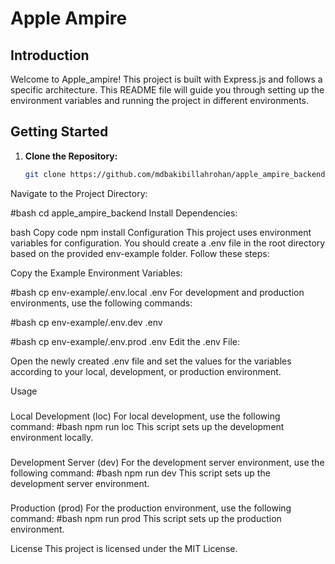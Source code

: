 
# Apple Ampire

## Introduction

Welcome to Apple_ampire! This project is built with Express.js and follows a specific architecture. This README file will guide you through setting up the environment variables and running the project in different environments.

## Getting Started

1. **Clone the Repository:**
   ```bash
   git clone https://github.com/mdbakibillahrohan/apple_ampire_backend.git


Navigate to the Project Directory:

#bash
cd apple_ampire_backend
Install Dependencies:

bash
Copy code
npm install
Configuration
This project uses environment variables for configuration. You should create a .env file in the root directory based on the provided env-example folder. Follow these steps:

Copy the Example Environment Variables:

#bash
cp env-example/.env.local .env
For development and production environments, use the following commands:

#bash
cp env-example/.env.dev .env

#bash
cp env-example/.env.prod .env
Edit the .env File:

Open the newly created .env file and set the values for the variables according to your local, development, or production environment.

Usage
###
Local Development (loc)
For local development, use the following command:
#bash
npm run loc
This script sets up the development environment locally.

###
Development Server (dev)
For the development server environment, use the following command:
#bash
npm run dev
This script sets up the development server environment.

###
Production (prod)
For the production environment, use the following command:
#bash
npm run prod
This script sets up the production environment.


License
This project is licensed under the MIT License.


